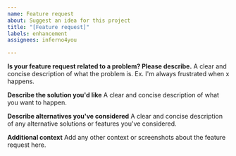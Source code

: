 ```yaml
---
name: Feature request
about: Suggest an idea for this project
title: "[Feature request]"
labels: enhancement
assignees: inferno4you

---
```


**Is your feature request related to a problem? Please describe.**
A clear and concise description of what the problem is. Ex. I'm always frustrated when x happens.

**Describe the solution you'd like**
A clear and concise description of what you want to happen.

**Describe alternatives you've considered**
A clear and concise description of any alternative solutions or features you've considered.

**Additional context**
Add any other context or screenshots about the feature request here.
